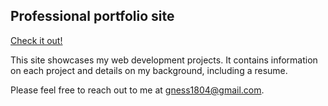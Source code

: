 ## Professional portfolio site

[Check it out!](https://gness1804.github.io/portfolio-site/index.html)

This site showcases my web development projects. It contains information on each project and details on my background, including a resume.

Please feel free to reach out to me at gness1804@gmail.com.
